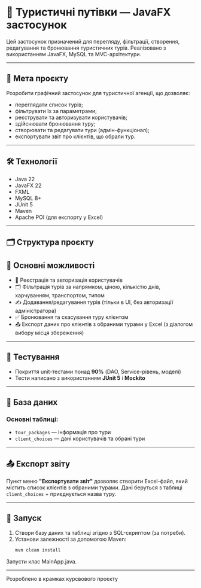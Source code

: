 # 🧳 Туристичні путівки — JavaFX застосунок

Цей застосунок призначений для перегляду, фільтрації, створення, редагування та бронювання туристичних турів. Реалізовано з використанням JavaFX, MySQL та MVC-архітектури.

---

## 📌 Мета проєкту

Розробити графічний застосунок для туристичної агенції, що дозволяє:
- переглядати список турів;
- фільтрувати їх за параметрами;
- реєструвати та авторизувати користувачів;
- здійснювати бронювання туру;
- створювати та редагувати тури (адмін-функціонал);
- експортувати звіт про клієнтів, що обрали тур.

---

## 🛠️ Технології

- Java 22  
- JavaFX 22  
- FXML  
- MySQL 8+  
- JUnit 5  
- Maven  
- Apache POI (для експорту у Excel)

---

## 🗂️ Структура проєкту
## 📸 Основні можливості

- 🔐 Реєстрація та авторизація користувачів
- 🗂️ Фільтрація турів за напрямком, ціною, кількістю днів, харчуванням, транспортом, типом
- ✍️ Додавання/редагування турів (тільки в UI, без авторизації адміністратора)
- ✅ Бронювання та скасування туру клієнтом
- 📤 Експорт даних про клієнтів з обраними турами у Excel (з діалогом вибору місця збереження)

---


## 🧪 Тестування

- Покриття unit-тестами понад **90%** (DAO, Service-рівень, моделі)
- Тести написано з використанням **JUnit 5** і **Mockito**

---


## 💾 База даних
### Основні таблиці:
- `tour_packages` — інформація про тури
- `client_choices` — дані користувачів та обрані тури

---


## 📤 Експорт звіту

Пункт меню **"Експортувати звіт"** дозволяє створити Excel-файл, який містить список клієнтів з обраними турами. Дані беруться з таблиці `client_choices` + приєднується назва туру.

---

## 🚀 Запуск

1. Створи базу даних та таблиці згідно з SQL-скриптом (за потреби).
2. Установи залежності за допомогою Maven:
   ```bash
   mvn clean install
Запусти клас MainApp.java.

---
Розроблено в крамках курсвового проєкту
